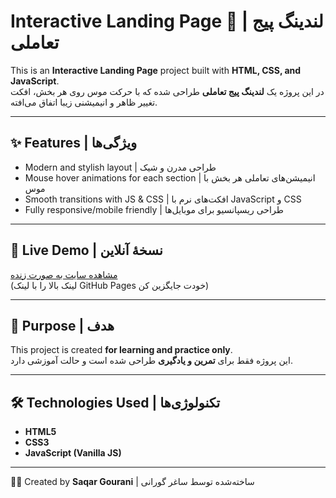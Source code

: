 # Interactive Landing Page 🚀 | لندینگ پیج تعاملی

This is an **Interactive Landing Page** project built with **HTML, CSS, and JavaScript**.  
در این پروژه یک **لندینگ پیج تعاملی** طراحی شده که با حرکت موس روی هر بخش، افکت تغییر ظاهر و انیمیشنی زیبا اتفاق می‌افته.

---

## ✨ Features | ویژگی‌ها
- Modern and stylish layout | طراحی مدرن و شیک  
- Mouse hover animations for each section | انیمیشن‌های تعاملی هر بخش با موس  
- Smooth transitions with JS & CSS | افکت‌های نرم با JavaScript و CSS  
- Fully responsive/mobile friendly | طراحی ریسپانسیو برای موبایل‌ها  

---

## 🔗 Live Demo | نسخهٔ آنلاین
[مشاهده سایت به صورت زنده](https://YOUR-LIVE-LINK.github.io/REPOSITORY-NAME)  
(لینک بالا را با لینک GitHub Pages خودت جایگزین کن)

---

## 🎯 Purpose | هدف
This project is created **for learning and practice only**.  
این پروژه فقط برای **تمرین و یادگیری** طراحی شده است و حالت آموزشی دارد.

---

## 🛠 Technologies Used | تکنولوژی‌ها
- **HTML5**  
- **CSS3**  
- **JavaScript (Vanilla JS)**  

---

👩‍💻 Created by **Saqar Gourani** | ساخته‌شده توسط ساغر گورانی

